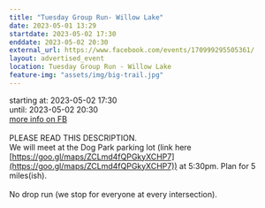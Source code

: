 ```yaml
---
title: "Tuesday Group Run- Willow Lake"
date: 2023-05-01 13:29
startdate: 2023-05-02 17:30
enddate: 2023-05-02 20:30
external_url: https://www.facebook.com/events/170999295505361/
layout: advertised_event
location: Tuesday Group Run - Willow Lake
feature-img: "assets/img/big-trail.jpg"
---
```


starting at: 2023-05-02 17:30<br>until: 2023-05-02 20:30<br><a href="https://www.facebook.com/events/170999295505361/">more info on FB</a><br><br>PLEASE READ THIS DESCRIPTION. <br>
  We will meet at the Dog Park parking lot (link here [https://goo.gl/maps/ZCLmd4fQPGkyXCHP7](https://goo.gl/maps/ZCLmd4fQPGkyXCHP7)) at 5&#58;30pm. Plan for 5 miles(ish).<br>
  <br>
  No drop run (we stop for everyone at every intersection).  <br>
  <br>
  <br>
  <br>
  

